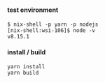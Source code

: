 #### test environment
```
$ nix-shell -p yarn -p nodejs
[nix-shell:wsi-106]$ node -v
v8.15.1
```

#### install / build
```
yarn install
yarn build
```
